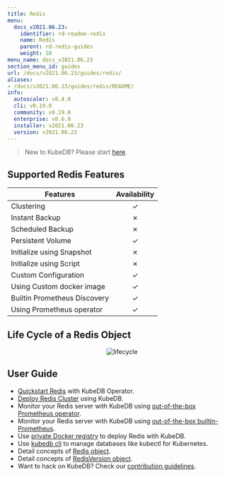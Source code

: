 ```yaml
---
title: Redis
menu:
  docs_v2021.06.23:
    identifier: rd-readme-redis
    name: Redis
    parent: rd-redis-guides
    weight: 10
menu_name: docs_v2021.06.23
section_menu_id: guides
url: /docs/v2021.06.23/guides/redis/
aliases:
- /docs/v2021.06.23/guides/redis/README/
info:
  autoscaler: v0.4.0
  cli: v0.19.0
  community: v0.19.0
  enterprise: v0.6.0
  installer: v2021.06.23
  version: v2021.06.23
---
```


> New to KubeDB? Please start [here](/docs/v2021.06.23/README).

## Supported Redis Features

| Features                     | Availability |
| ---------------------------- | :----------: |
| Clustering                   |   &#10003;   |
| Instant Backup               |   &#10007;   |
| Scheduled Backup             |   &#10007;   |
| Persistent Volume            |   &#10003;   |
| Initialize using Snapshot    |   &#10007;   |
| Initialize using Script      |   &#10007;   |
| Custom Configuration         |   &#10003;   |
| Using Custom docker image    |   &#10003;   |
| Builtin Prometheus Discovery |   &#10003;   |
| Using Prometheus operator    |   &#10003;   |

## Life Cycle of a Redis Object

<p align="center">
  <img alt="lifecycle"  src="/docs/v2021.06.23/images/redis/redis-lifecycle.svg">
</p>

## User Guide

- [Quickstart Redis](/docs/v2021.06.23/guides/redis/quickstart/quickstart) with KubeDB Operator.
- [Deploy Redis Cluster](/docs/v2021.06.23/guides/redis/clustering/redis-cluster) using KubeDB.
- Monitor your Redis server with KubeDB using [out-of-the-box Prometheus operator](/docs/v2021.06.23/guides/redis/monitoring/using-prometheus-operator).
- Monitor your Redis server with KubeDB using [out-of-the-box builtin-Prometheus](/docs/v2021.06.23/guides/redis/monitoring/using-builtin-prometheus).
- Use [private Docker registry](/docs/v2021.06.23/guides/redis/private-registry/using-private-registry) to deploy Redis with KubeDB.
- Use [kubedb cli](/docs/v2021.06.23/guides/redis/cli/cli) to manage databases like kubectl for Kubernetes.
- Detail concepts of [Redis object](/docs/v2021.06.23/guides/redis/concepts/redis).
- Detail concepts of [RedisVersion object](/docs/v2021.06.23/guides/redis/concepts/catalog).
- Want to hack on KubeDB? Check our [contribution guidelines](/docs/v2021.06.23/CONTRIBUTING).
